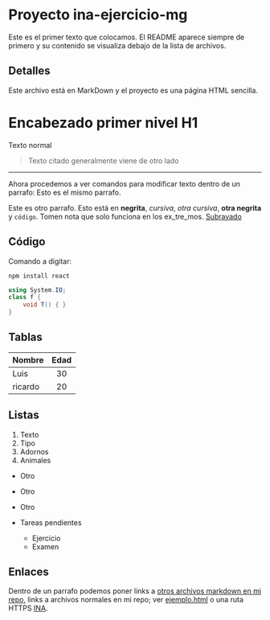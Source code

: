 # Proyecto ina-ejercicio-mg
Este es el primer texto que colocamos.  El README aparece siempre de primero y su contenido se visualiza debajo de la lista de archivos.

## Detalles
Este archivo está en MarkDown y el proyecto es una página HTML sencilla.

# Encabezado primer nivel H1

Texto normal
> Texto citado
> generalmente viene
> de otro lado
------
Ahora procedemos a ver comandos para modificar texto dentro de un parrafo:
Esto es el mismo parrafo.

Este es otro parrafo.  Esto está en **negrita**, _cursiva_, *otra cursiva*, __otra negrita__ y `código`. Tomen nota que solo funciona en los ex_tre_mos.  <u>Subrayado</u>

## Código
Comando a digitar:
```
npm install react
```

``` csharp
using System.IO;
class f {
    void T() { }
}
```

<!--  comentario -->

## Tablas
| Nombre | Edad   |
|--------|:------:|
|Luis    |   30   |
|ricardo |   20   |

## Listas
1. Texto
2. Tipo
3. Adornos
3. Animales

- Otro
- Otro
- Otro

- Tareas pendientes
  - Ejercicio
  - Examen

## Enlaces 
Dentro de un parrafo podemos poner links a [otros archivos markdown en mi repo](pantallas.md), links a archivos normales en mi repo;  ver [ejemplo.html](/ejemplo.html)
o una ruta HTTPS [INA](https://www.ina.ac.cr).
















